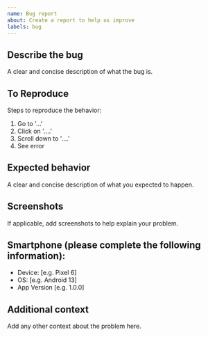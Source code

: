 ```yaml
---
name: Bug report
about: Create a report to help us improve
labels: bug
---
```


## Describe the bug
A clear and concise description of what the bug is.

## To Reproduce
Steps to reproduce the behavior:
1. Go to '...'
2. Click on '....'
3. Scroll down to '....'
4. See error

## Expected behavior
A clear and concise description of what you expected to happen.

## Screenshots
If applicable, add screenshots to help explain your problem.

## Smartphone (please complete the following information):
 - Device: [e.g. Pixel 6]
 - OS: [e.g. Android 13]
 - App Version [e.g. 1.0.0]

## Additional context
Add any other context about the problem here.

